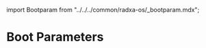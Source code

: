 import Bootparam from "../../../common/radxa-os/\_bootparam.mdx";

# Boot Parameters

<Bootparam />
